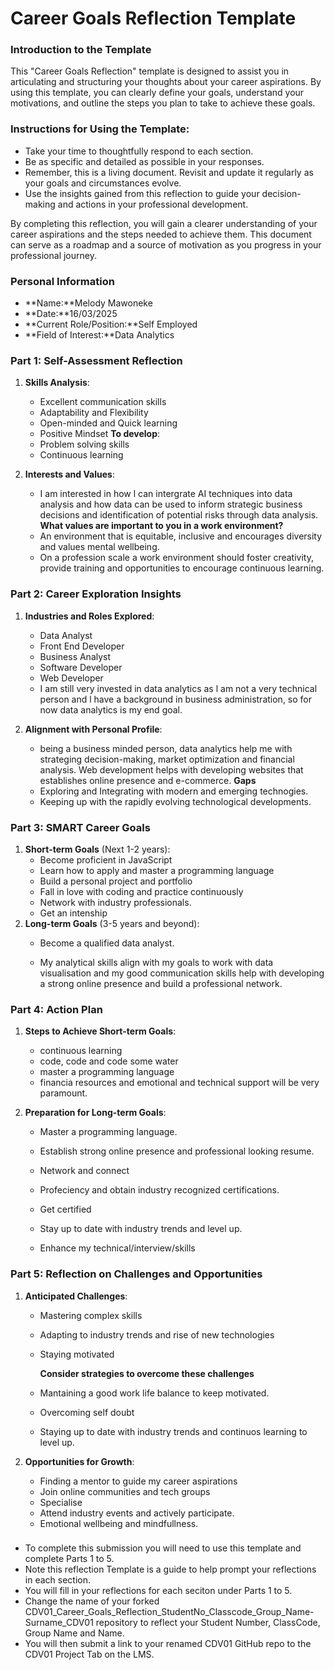
# Career Goals Reflection Template

### Introduction to the Template

This "Career Goals Reflection" template is designed to assist you in articulating and structuring your thoughts about your career aspirations. By using this template, you can clearly define your goals, understand your motivations, and outline the steps you plan to take to achieve these goals.

### Instructions for Using the Template:

- Take your time to thoughtfully respond to each section.
- Be as specific and detailed as possible in your responses.
- Remember, this is a living document. Revisit and update it regularly as your goals and circumstances evolve.
- Use the insights gained from this reflection to guide your decision-making and actions in your professional development.

By completing this reflection, you will gain a clearer understanding of your career aspirations and the steps needed to achieve them. This document can serve as a roadmap and a source of motivation as you progress in your professional journey.

### Personal Information

- **Name:**Melody Mawoneke
- **Date:**16/03/2025
- **Current Role/Position:**Self Employed
- **Field of Interest:**Data Analytics

### Part 1: Self-Assessment Reflection

1. **Skills Analysis**:
    
    - Excellent communication skills
    - Adaptability and Flexibility
    - Open-minded and Quick learning
    - Positive Mindset
   **To develop**:
    - Problem solving skills
    - Continuous learning
      
2. **Interests and Values**:
    
    - I am interested in how l can intergrate AI techniques into data analysis and how data can be
      used to inform strategic business decisions and identification of potential risks through data
      analysis.
   **What values are important to you in a work environment?**
    - An environment that is equitable, inclusive and encourages diversity and values mental wellbeing.
    - On a profession scale a work environment should foster creativity, provide training and opportunities to
      encourage continuous learning.

### Part 2: Career Exploration Insights

1. **Industries and Roles Explored**:
    
    - Data Analyst
    - Front End Developer
    - Business Analyst
    - Software Developer
    - Web Developer
    - I am still very invested in data analytics as l am not a very technical person and l have a background in business
      administration, so for now data analytics is my end goal.
  
2. **Alignment with Personal Profile**:
    
    - being a business minded person, data analytics help me with strateging decision-making, market optimization
      and financial analysis. Web development helps with developing websites that establishes online presence and
      e-commerce.
    **Gaps**
    - Exploring and Integrating with modern and emerging technogies.
    - Keeping up with the rapidly evolving technological developments.

### Part 3: SMART Career Goals

1. **Short-term Goals** (Next 1-2 years):
    - Become proficient in JavaScript
    - Learn how to apply and master a programming language
    - Build a personal project and portfolio
    - Fall in love with coding and practice continuously
    - Network with industry professionals.
    - Get an intenship
2. **Long-term Goals** (3-5 years and beyond):
    - Become a qualified data analyst.
  
    - My analytical skills align with my goals to work with data visualisation and my good communication
      skills help with developing a strong online presence and build a professional network.

### Part 4: Action Plan

1. **Steps to Achieve Short-term Goals**:
    
    - continuous learning
    - code, code and code some water
    - master a programming language
    - financia resources and emotional and technical support will be very paramount.
2. **Preparation for Long-term Goals**:
    
    - Master a programming language.
    - Establish strong online presence and professional looking resume.
    - Network and connect
    - Profeciency and obtain industry recognized certifications.
      
    - Get certified
    - Stay up to date with industry trends and level up.
    - Enhance my technical/interview/skills

### Part 5: Reflection on Challenges and Opportunities

1. **Anticipated Challenges**:
    
    - Mastering complex skills
    - Adapting to industry trends and rise of new technologies
    - Staying motivated
  
      **Consider strategies to overcome these challenges**
    - Mantaining a good work life balance to keep motivated.
    - Overcoming self doubt
    - Staying up to date with industry trends and continuos learning to level up.
  

2. **Opportunities for Growth**:
    
    - Finding a mentor to guide my career aspirations
    - Join online communities and tech groups
    - Specialise
    - Attend industry events and actively participate.
    - Emotional wellbeing and mindfullness.

###
- To complete this submission you will need to use this template and complete Parts 1 to 5.
- Note this reflection Template is a guide to help prompt your reflections in each section.
- You will fill in your reflections for each seciton under Parts 1 to 5.
- Change the name of your forked CDV01_Career_Goals_Reflection_StudentNo_Classcode_Group_Name-Surname_CDV01 repository to reflect your Student Number, ClassCode, Group Name and Name.
- You will then submit a link to your renamed CDV01 GitHub repo to the CDV01 Project Tab on the LMS.


